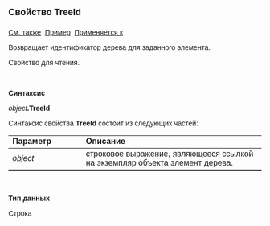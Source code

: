 <html>
<head>
<title>Элемент дерева\TreeId</title>
</head>

<body>

<p><strong><font size="4" face="Arial">Свойство TreeId<br>
<br>
</font></strong><font face="Arial"><a href="../AsTreeElement.html">См. 
также</a>&nbsp; <u>Пример</u>&nbsp; <a href="../AsTreeElement.html">Применяется к</a></font></p>

<p><font face="Arial">Возвращает идентификатор дерева для заданного 
элемента. </font></p>

<p><font face="Arial">Свойство для чтения. </font></p>

<p class="label">&nbsp;</p>

<p class="label"><font face="Arial"><b>Синтаксис</b></font></p>

<p><font face="Arial"><em>object</em><strong>.TreeId</strong></font></p>

<p><font face="Arial">Синтаксис свойства <strong>TreeId</strong>
состоит из следующих частей:</font></p>

<table border="1" cellPadding="5" cols="2" frame="below" rules="rows">
<TBODY>
  <tr vAlign="top">
    <td class="label" width="29%"><font face="Arial"><b>Параметр</b></font></td>
    <td class="label" width="71%"><font face="Arial"><strong>Описание</strong></font></td>
  </tr>
  <tr>
    <td width="29%"><em><font face="Arial">object</font></em></td>
    <td width="71%"><font face="Arial">строковое выражение, являющееся 
	ссылкой на экземпляр объекта элемент дерева.</font></td>
  </tr>
</TBODY>
</table>

<p class="label">&nbsp;</p>

<p class="label"><font face="Arial"><b>Тип данных</b></font></p>

<p class="label"><font face="Arial">Строка</font></p>
</body>
</html>
